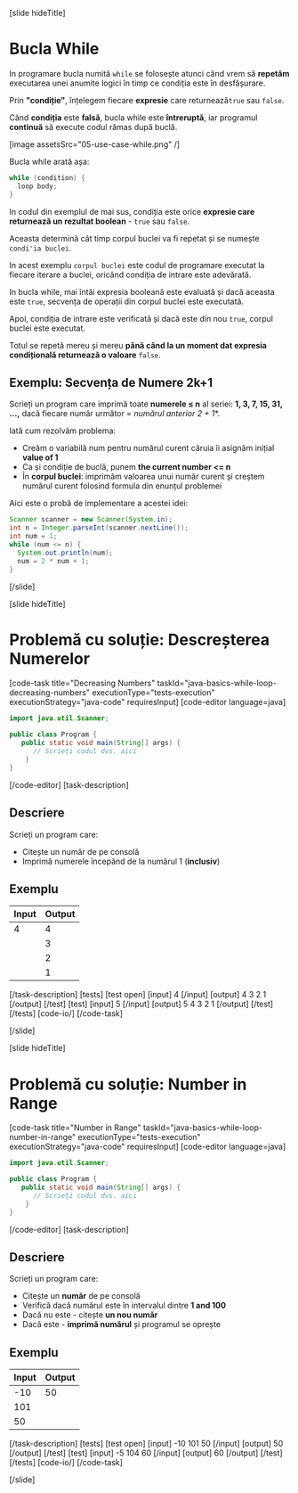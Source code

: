 [slide hideTitle]
# Bucla While
In programare bucla numită `while` se folosește atunci când vrem să **repetăm** executarea unei anumite logici în timp ce condiția este în desfășurare.

Prin **"condiție"**, înțelegem fiecare **expresie** care returnează`true` sau `false`. 

Când **condiția** este **falsă**, bucla while este **întreruptă**, iar programul **continuă** să execute codul rămas după buclă.  

[image assetsSrc="05-use-case-while.png" /]

Bucla while arată așa:
```java
while (condition) {
  loop body;
}
```

In codul din exemplul de mai sus, condiția este orice **expresie care returnează un rezultat boolean** - `true` sau `false`. 

Aceasta determină cât timp corpul buclei va fi repetat și se numește `condi'ia buclei`. 

In acest exemplu `corpul buclei` este codul de programare executat la fiecare iterare a buclei, oricând condiția de intrare este adevărată.

In bucla while, mai întâi expresia booleană este evaluată și dacă aceasta este `true`, secvența de operații din corpul buclei este executată.  

Apoi, condiția de intrare este verificată și dacă este din nou `true`, corpul buclei este executat.

Totul se repetă mereu și mereu **până când la un moment dat expresia condițională returnează o valoare** `false`.

## Exemplu: Secvența de Numere 2k+1
Scrieți un program care imprimă toate **numerele ≤ n** al seriei: **1, 3, 7, 15, 31, …,** dacă fiecare număr următor = **numărul anterior* 2 + 1**.

Iată cum rezolvăm problema:
- Creăm o variabilă num pentru numărul curent căruia îi asignăm inițial **value of 1**
- Ca și condiție de buclă, punem **the current number <= n**
- În **corpul buclei**: imprimăm valoarea unui număr curent și creștem numărul curent folosind formula din enunțul problemei

Aici este o probă de implementare a acestei idei:
```java live
Scanner scanner = new Scanner(System.in);
int n = Integer.parseInt(scanner.nextLine());
int num = 1;
while (num <= n) {
  System.out.println(num);
  num = 2 * num + 1;
}
```
[/slide]

[slide hideTitle]
# Problemă cu soluție: Descreșterea Numerelor
[code-task title="Decreasing Numbers" taskId="java-basics-while-loop-decreasing-numbers" executionType="tests-execution" executionStrategy="java-code" requiresInput]
[code-editor language=java]
```java
import java.util.Scanner;

public class Program {
   public static void main(String[] args) {
      // Scrieți codul dvs. aici
    }
}
```
[/code-editor]
[task-description]
## Descriere
Scrieți un program care:

* Citește un număr de pe consolă
* Imprimă numerele începând de la numărul 1 (**inclusiv**)
## Exemplu

| **Input** | **Output** |
| ---- | ---- |
| 4 | 4 |
|| 3 |
|| 2 |
|| 1 |

[/task-description]
[tests]
[test open]
[input]
4
[/input]
[output]
4
3
2
1
[/output]
[/test]
[test]
[input]
5
[/input]
[output]
5
4
3
2
1
[/output]
[/test]
[/tests]
[code-io/]
[/code-task]

[/slide]



[slide hideTitle]
# Problemă cu soluție: Number in Range
[code-task title="Number in Range" taskId="java-basics-while-loop-number-in-range" executionType="tests-execution" executionStrategy="java-code" requiresInput]
[code-editor language=java]
```java
import java.util.Scanner;

public class Program {
   public static void main(String[] args) {
      // Scrieți codul dvs. aici
    }
}
```
[/code-editor]
[task-description]
## Descriere
Scrieți un program care:

* Citește un **număr** de pe consolă
* Verifică dacă numărul este în intervalul dintre **1 and 100**
* Dacă nu este - citește **un nou număr**
* Dacă este - **imprimă numărul** și programul se oprește

## Exemplu

| **Input** | **Output** |
| ---- | ---- |
| -10 | 50 |
| 101 |
| 50 |

[/task-description]
[tests]
[test open]
[input]
-10
101
50
[/input]
[output]
50
[/output]
[/test]
[test]
[input]
-5
104
60
[/input]
[output]
60
[/output]
[/test]
[/tests]
[code-io/]
[/code-task]

[/slide]


